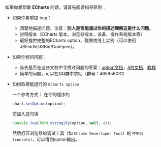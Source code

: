 如果你想帮助 **ECharts** 的话，请首先阅读指导原则：

- 如果你希望提 bug：

  - 清楚地描述问题，注意：**别人是否能通过你的描述理解这是什么问题**。
  - 说明版本（ECharts 版本，浏览器版本，设备、操作系统版本等）
  - 最好提供完整的ECharts option，截图或线上实例（可以使用JSFiddle/JSBin/Codepen）。

- 如果你想问问题：

  - 首先是否在这些文档中寻找过问题的答案：[option文档](http://echarts.baidu.com/option.html)，[API文档](http://echarts.baidu.com/api.html)，[教程](http://echarts.baidu.com/trainerial.html)
  - 简单的问题，可以在QQ群中求助（群号：465958031）

- 如何取得能运行的 `ECharts option` 

  一个参考方式：
  在你的程序的 
  ```javascript 
  chart.setOption(option); 
  ``` 
  前加入这句话 
  ```javascript 
  console.log(JSON.stringify(option, null, 4));
  ```
  
  然后打开浏览器的调试工具（如 `Chrome Deverloper Tool`）的 `控制台(console)`，可以得到option输出。

